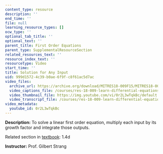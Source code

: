 ```yaml
---
content_type: resource
description: ''
end_time: ''
file: null
learning_resource_types: []
ocw_type: ''
optional_tab_title: ''
optional_text: ''
parent_title: First Order Equations
parent_type: SupplementalResourceSection
related_resources_text: ''
resource_index_text: ''
resourcetype: Video
start_time: ''
title: Solution for Any Input
uid: 999d1572-4c39-b0ae-6f9f-c8f61ac5d7ac
video_files:
  archive_url: https://archive.org/download/MITRES18-009F15/MITRES18-009F15_1_4d_Solution_for_Any_Input_q(t)_300k.mp4
  video_captions_file: /courses/res-18-009-learn-differential-equations-up-close-with-gilbert-strang-and-cleve-moler-fall-2015/7ec84a2ae93b59e88b144571066cbae6_0r2L3wTqkBc.vtt
  video_thumbnail_file: https://img.youtube.com/vi/0r2L3wTqkBc/default.jpg
  video_transcript_file: /courses/res-18-009-learn-differential-equations-up-close-with-gilbert-strang-and-cleve-moler-fall-2015/08928ad87c1794fd8cc0f61bb2eee780_0r2L3wTqkBc.pdf
video_metadata:
  youtube_id: 0r2L3wTqkBc
---
```


**Description:** To solve a linear first order equation, multiply each input by its growth factor and integrate those outputs.

Related section in [textbook](http://www-math.mit.edu/~gs/dela/): 1.4d

**Instructor:** Prof. Gilbert Strang